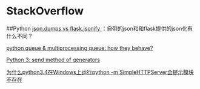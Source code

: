 ﻿# StackOverflow
##Python
[json.dumps vs flask.jsonify ](http://stackoverflow.com/questions/7907596/json-dumps-vs-flask-jsonify?newreg=0b3915d9f84f40db9f7fc09f3d0d6447)：自带的json和和flask提供的json化有什么不同？

[python queue & multiprocessing queue: how they behave?](http://stackoverflow.com/questions/925100/python-queue-multiprocessing-queue-how-they-behave)

[Python 3: send method of generators](http://stackoverflow.com/questions/12637768/python-3-send-method-of-generators)

[为什么python3.4在Windows上运行python -m SimpleHTTPServer会提示模块不存在](http://stackoverflow.com/questions/17351016/set-up-python-simplehttpserver-on-windows)


